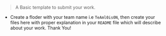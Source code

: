 > A Basic template to submit your work.
- Create a floder with your team name i.e `TeAml0is0N`, then create your files here with proper explanation in your `README` file which will
describe about your work. 
Thank You!
